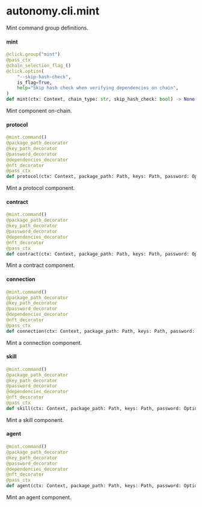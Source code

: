 <a id="autonomy.cli.mint"></a>

# autonomy.cli.mint

Mint command group definitions.

<a id="autonomy.cli.mint.mint"></a>

#### mint

```python
@click.group("mint")
@pass_ctx
@chain_selection_flag_()
@click.option(
    "--skip-hash-check",
    is_flag=True,
    help="Skip hash check when verifying dependencies on chain",
)
def mint(ctx: Context, chain_type: str, skip_hash_check: bool) -> None
```

Mint component on-chain.

<a id="autonomy.cli.mint.protocol"></a>

#### protocol

```python
@mint.command()
@package_path_decorator
@key_path_decorator
@password_decorator
@dependencies_decorator
@nft_decorator
@pass_ctx
def protocol(ctx: Context, package_path: Path, keys: Path, password: Optional[str], dependencies: Tuple[str], nft: Optional[str]) -> None
```

Mint a protocol component.

<a id="autonomy.cli.mint.contract"></a>

#### contract

```python
@mint.command()
@package_path_decorator
@key_path_decorator
@password_decorator
@dependencies_decorator
@nft_decorator
@pass_ctx
def contract(ctx: Context, package_path: Path, keys: Path, password: Optional[str], dependencies: Tuple[str], nft: Optional[str]) -> None
```

Mint a contract component.

<a id="autonomy.cli.mint.connection"></a>

#### connection

```python
@mint.command()
@package_path_decorator
@key_path_decorator
@password_decorator
@dependencies_decorator
@nft_decorator
@pass_ctx
def connection(ctx: Context, package_path: Path, keys: Path, password: Optional[str], dependencies: Tuple[str], nft: Optional[str]) -> None
```

Mint a connection component.

<a id="autonomy.cli.mint.skill"></a>

#### skill

```python
@mint.command()
@package_path_decorator
@key_path_decorator
@password_decorator
@dependencies_decorator
@nft_decorator
@pass_ctx
def skill(ctx: Context, package_path: Path, keys: Path, password: Optional[str], dependencies: Tuple[str], nft: Optional[str]) -> None
```

Mint a skill component.

<a id="autonomy.cli.mint.agent"></a>

#### agent

```python
@mint.command()
@package_path_decorator
@key_path_decorator
@password_decorator
@dependencies_decorator
@nft_decorator
@pass_ctx
def agent(ctx: Context, package_path: Path, keys: Path, password: Optional[str], dependencies: Tuple[str], nft: Optional[str]) -> None
```

Mint an agent component.

